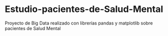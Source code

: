 # Estudio-pacientes-de-Salud-Mental
Proyecto de Big Data realizado con librerías pandas y matplotlib sobre pacientes de Salud Mental
